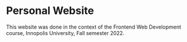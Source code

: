 # Personal Website

This website was done in the context of the Frontend Web Development course, Innopolis University, Fall semester 2022.

